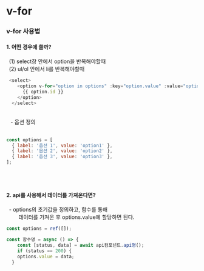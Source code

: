 # v-for

### v-for 사용법
#### 1. 어떤 경우에 쓸까?
&ensp;(1) select창 안에서 option을 반복해야할때<br>
&ensp;(2) ul/ol 안에서 li를 반복해야할때

```javascript
 <select>
    <option v-for="option in options" :key="option.value" :value="option.value">
      {{ option.id }}
    </option>
  </select>
```
<br>
&ensp; - 옵션 정의
<br>
<br>

```javascript
const options = [
  { label: '옵션 1', value: 'option1' },
  { label: '옵션 2', value: 'option2' },
  { label: '옵션 3', value: 'option3' },
];
```
<br><br>

#### 2. api를 사용해서 데이터를 가져온다면?
&ensp;- options의 초기값을 정의하고, 함수를 통해<br>
&emsp;&emsp; 데이터를 가져온 후 options.value에 할당하면 된다.<br>

```javascript
const options = ref([]);

const 함수명 = async () => {
    const [status, data] = await api컴포넌트.api명();
    if (status == 200) {
    options.value = data;
  }
```
